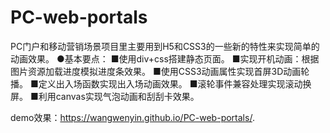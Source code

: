 # PC-web-portals
PC门户和移动营销场景项目里主要用到H5和CSS3的一些新的特性来实现简单的动画效果。
●基本要点：
■使用div+css搭建静态页面。
■实现开机动画：根据图片资源加载进度模拟进度条效果。
■使用CSS3动画属性实现首屏3D动画轮播。
■定义出入场函数实现出入场动画效果。
■滚轮事件兼容处理实现滚动换屏。
■利用canvas实现气泡动画和刮刮卡效果。

 demo效果：https://wangwenyin.github.io/PC-web-portals/.

